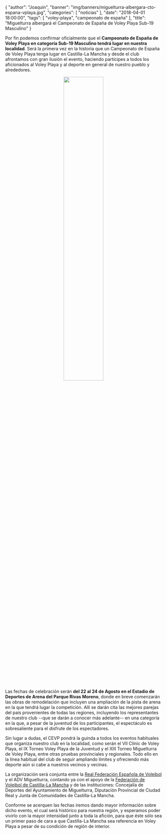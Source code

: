 {
  "author": "Joaquín",
  "banner": "img/banners/miguelturra-albergara-cto-espana-vplaya.jpg",
  "categories": [
    "noticias"
  ],
  "date": "2018-04-01 18:00:00",
  "tags": [
    "voley-playa", "campeonato de españa"
  ],
  "title": "Miguelturra albergará el Campeonato de España de Voley Playa Sub-19 Masculino"
}


Por fin podemos confirmar oficialmente que el **Campeonato de España de
Voley Playa en categoría Sub-19 Masculino tendrá lugar en nuestra
localidad**. Será la primera vez en la historia que un Campeonato de
España de Voley Playa tenga lugar en Castilla-La Mancha y desde el
club afrontamos con gran ilusión el evento, haciendo partícipes a
todos los aficionados al Voley Playa y al deporte en general de
nuestro pueblo y alrededores.

<center>
<img src="../../../../../img/banners/miguelturra-albergara-cto-espana-vplaya.jpg" style="min-width: 256px; width: 50%"/>
</center>

Las fechas de celebración serán **del 22 al 24 de Agosto en el Estadio
de Deportes de Arena del Parque Rivas Moreno**, donde en breve
comenzarán las obras de remodelación que incluyen una ampliación de la
pista de arena en la que tendrá lugar la competición. Allí se darán
cita las mejores parejas del país provenientes de todas las regiones,
incluyendo los representantes de nuestro club --que se darán a conocer
más adelante-- en una categoría en la que, a pesar de la juventud de
los participantes, el espectáculo es sobresaliente para el disfrute de
los espectadores.

Sin lugar a dudas, el CEVP pondrá la guinda a todos los eventos
habituales que organiza nuestro club en la localidad, como serán
el VII Clínic de Voley Playa, el IX Torneo Voley Playa de la Juventud
y el XIII Torneo Miguelturra de Voley Playa, entre otras pruebas
provinciales y regionales. Todo ello en la línea habitual del club de
seguir ampliando límites y ofreciendo más deporte aún si cabe a
nuestros vecinos y vecinas.

La organización será conjunta entre la [Real Federación Española de
Voleibol](www.rfevb.es) y el ADV Miguelturra, contando ya con el apoyo de la
[Federación de Voleibol de Castilla-La Mancha](www.fvcm.net) y de las instituciones:
Concejalía de Deportes del Ayuntamiento de Miguelturra, Diputación
Provincial de Ciudad Real y Junta de Comunidades de Castilla-La
Mancha.

Conforme se acerquen las fechas iremos dando mayor información sobre
dicho evento, el cual será histórico para nuestra región, y esperamos
poder vivirlo con la mayor intensidad junto a toda la afición, para
que éste sólo sea un primer paso de cara a que Castilla-La Mancha sea
referencia en Voley Playa a pesar de su condición de región de
interior.
